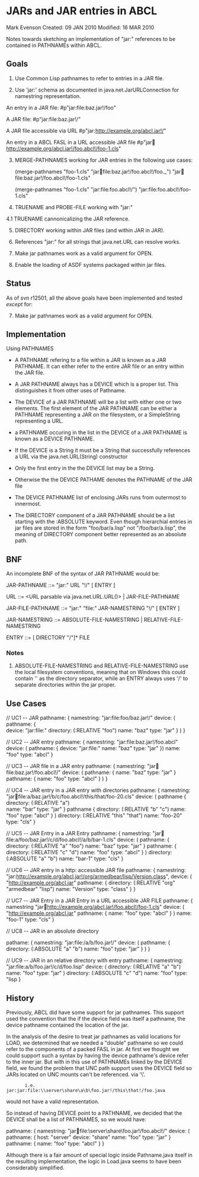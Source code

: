 JARs and JAR entries in ABCL
============================

Mark Evenson
Created:  09 JAN 2010
Modified: 16 MAR 2010 

Notes towards sketching an implementation of "jar:" references to be
contained in PATHNAMEs within ABCL.  

Goals
-----

1.  Use Common Lisp pathnames to refer to entries in a JAR file.

    
2.  Use 'jar:' schema as documented in java.net.JarURLConnection for
    namestring representation.

An entry in a JAR file:
    #p"jar:file:baz.jar!/foo"
    
A JAR file:
    #p"jar:file:baz.jar!/"

A JAR file accessible via URL
    #p"jar:http://example.org/abcl.jar!/"

An entry in a ABCL FASL in a URL accessible JAR file
    #p"jar:jar:http://example.org/abcl.jar!/foo.abcl!/foo-1.cls"

3.  MERGE-PATHNAMES working for JAR entries in the following use cases:

    (merge-pathnames "foo-1.cls" "jar:jar:file:baz.jar!/foo.abcl!/foo._")
    "jar:jar:file:baz.jar!/foo.abcl!/foo-1.cls"

    (merge-pathnames "foo-1.cls" "jar:file:foo.abcl!/")
    "jar:file:foo.abcl!/foo-1.cls"

4.  TRUENAME and PROBE-FILE working with "jar:" 

4.1  TRUENAME cannonicalizing the JAR reference.

5.  DIRECTORY working within JAR files (and within JAR in JAR).

6.  References "jar:<URL>" for all strings <URL> that java.net.URL can
    resolve works.

7.  Make jar pathnames work as a valid argument for OPEN.

8.  Enable the loading of ASDF systems packaged within jar files.

Status
------

As of svn r12501, all the above goals have been implemented and tested
*except* for:

7.  Make jar pathnames work as a valid argument for OPEN.


Implementation
--------------

Using PATHNAMES

*   A PATHNAME refering to a file within a JAR is known as a JAR
    PATHNAME.  It can either refer to the entire JAR file or an entry
    within the JAR file.

*   A JAR PATHNAME always has a DEVICE which is a proper list.  This
    distinguishes it from other uses of Pathname.  

*   The DEVICE of a JAR PATHNAME will be a list with either one or two
    elements.  The first element of the JAR PATHNAME can be either a
    PATHNAME representing a JAR on the filesystem, or a SimpleString
    representing a URL.

*   a PATHNAME occuring in the list in the DEVICE of a JAR PATHNAME is
    known as a DEVICE PATHNAME.

*   If the DEVICE is a String it must be a String that successfully
    references a URL via the java.net.URL(String) constructor

*   Only the first entry in the the DEVICE list may be a String.

*   Otherwise the the DEVICE PATHAME denotes the PATHNAME of the JAR file

*   The DEVICE PATHNAME list of enclosing JARs runs from outermost to
    innermost.
    
*   The DIRECTORY component of a JAR PATHNAME should be a list starting
    with the :ABSOLUTE keyword.  Even though hierarchial entries in
    jar files are stored in the form "foo/bar/a.lisp" not
    "/foo/bar/a.lisp", the meaning of DIRECTORY component better
    represented as an absolute path.

BNF
---

An incomplete BNF of the syntax of JAR PATHNAME would be:

  JAR-PATHNAME ::= "jar:" URL "!/" [ ENTRY ]

  URL ::= <URL parsable via java.net.URL.URL()>
        | JAR-FILE-PATHNAME
  
  JAR-FILE-PATHNAME ::= "jar:" "file:" JAR-NAMESTRING "!/" [ ENTRY ]

  JAR-NAMESTRING  ::=  ABSOLUTE-FILE-NAMESTRING
                     | RELATIVE-FILE-NAMESTRING

  ENTRY ::= [ DIRECTORY "/"]* FILE


### Notes

1.  ABSOLUTE-FILE-NAMESTRING and RELATIVE-FILE-NAMESTRING use the
local filesystem conventions, meaning that on Windows this could
contain '\' as the directory separator, while an ENTRY always uses '/'
to separate directories within the jar proper.


Use Cases
---------

// UC1 -- JAR
pathname: {
  namestring: "jar:file:foo/baz.jar!/"
  device: ( 
    pathname: {  
      device: "jar:file:"
      directory: (:RELATIVE "foo")
      name: "baz"
      type: "jar"
    }
  )
}


// UC2 -- JAR entry 
pathname: {
  namestring: "jar:file:baz.jar!/foo.abcl"
  device: ( pathname: {
    device: "jar:file:"
    name: "baz"
    type: "jar"
  }) 
  name: "foo"
  type: "abcl"
}


// UC3 -- JAR file in a JAR entry
pathname: {
  namestring: "jar:jar:file:baz.jar!/foo.abcl!/"
  device: ( 
    pathname: {
      name: "baz"
      type: "jar"
    }
    pathname: {
      name: "foo"
      type: "abcl"
    } 
  )
}

// UC4 -- JAR entry in a JAR entry with directories
pathname: {
  namestring: "jar:jar:file:a/baz.jar!/b/c/foo.abcl!/this/that/foo-20.cls"
  device: ( 
    pathname {
      directory: (:RELATIVE "a")      
      name: "bar"
      type: "jar"
    }
    pathname {
      directory: (:RELATIVE "b" "c")
      name: "foo"
      type: "abcl"
    }
  )
  directory: (:RELATIVE "this" "that")
  name: "foo-20"
  type: "cls" 
}

// UC5 -- JAR Entry in a JAR Entry
pathname: {
  namestring: "jar:jar:file:a/foo/baz.jar!/c/d/foo.abcl!/a/b/bar-1.cls"
  device: (
    pathname: {
      directory: (:RELATIVE "a" "foo")
      name: "baz"
      type: "jar"
    }
    pathname: {
      directory: (:RELATIVE "c" "d")
      name: "foo"
      type: "abcl"
    }
  )
  directory: (:ABSOLUTE "a" "b")
  name: "bar-1"
  type: "cls"
}

// UC6 -- JAR entry in a http: accessible JAR file
pathname: {
  namestring: "jar:http://example.org/abcl.jar!/org/armedbear/lisp/Version.class",
  device: ( 
    "http://example.org/abcl.jar"
    pathname: {
      directory: (:RELATIVE "org" "armedbear" "lisp")
      name: "Version"
      type: "class"
   }
}

// UC7 -- JAR Entry in a JAR Entry in a URL accessible JAR FILE
pathname: {
   namestring  "jar:jar:http://example.org/abcl.jar!/foo.abcl!/foo-1.cls"
   device: (
     "http://example.org/abcl.jar"
     pathname: { 
       name: "foo"
       type: "abcl"
     }
  )
  name: "foo-1"
  type: "cls"
}

// UC8 -- JAR in an absolute directory

pathame: {
   namestring: "jar:file:/a/b/foo.jar!/"
   device: (
     pathname: {
       directory: (:ABSOLUTE "a" "b")
       name: "foo"
       type: "jar"
     }
   )
}

// UC9 -- JAR in an relative directory with entry
pathname: {
   namestring: "jar:file:a/b/foo.jar!/c/d/foo.lisp"
   device: (
     directory: (:RELATIVE "a" "b")
     name: "foo"
     type: "jar"
   )
   directory: (:ABSOLUTE "c" "d")
   name: "foo"
   type: "lisp
}


History
-------

Previously, ABCL did have some support for jar pathnames. This support
used the convention that the if the device field was itself a
pathname, the device pathname contained the location of the jar.

In the analysis of the desire to treat jar pathnames as valid
locations for LOAD, we determined that we needed a "double" pathname
so we could refer to the components of a packed FASL in jar.  At first
we thought we could support such a syntax by having the device
pathname's device refer to the inner jar.  But with in this use of
PATHNAMEs linked by the DEVICE field, we found the problem that UNC
path support uses the DEVICE field so JARs located on UNC mounts can't
be referenced. via '\\'.

           i.e.  jar:jar:file:\\server\share\a\b\foo.jar!/this\that!/foo.java

would not have a valid representation.

So instead of having DEVICE point to a PATHNAME, we decided that the
DEVICE shall be a list of PATHNAMES, so we would have:

pathname: {
  namestring: "jar:jar:file:\\server\share\foo.jar!/foo.abcl!/"
  device: ( 
            pathname: {
              host: "server"
              device: "share"
              name: "foo"
              type: "jar"
            }
            pathname: {
              name: "foo"
              type: "abcl"
            }
}

Although there is a fair amount of special logic inside Pathname.java
itself in the resulting implementation, the logic in Load.java seems
to have been considerably simplified.  

